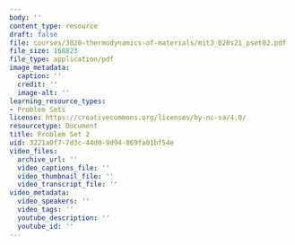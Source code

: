 ```yaml
---
body: ''
content_type: resource
draft: false
file: courses/3020-thermodynamics-of-materials/mit3_020s21_pset02.pdf
file_size: 168823
file_type: application/pdf
image_metadata:
  caption: ''
  credit: ''
  image-alt: ''
learning_resource_types:
- Problem Sets
license: https://creativecommons.org/licenses/by-nc-sa/4.0/
resourcetype: Document
title: Problem Set 2
uid: 3221a0f7-7d3c-44d0-9d94-869fa01bf54e
video_files:
  archive_url: ''
  video_captions_file: ''
  video_thumbnail_file: ''
  video_transcript_file: ''
video_metadata:
  video_speakers: ''
  video_tags: ''
  youtube_description: ''
  youtube_id: ''
---
```

